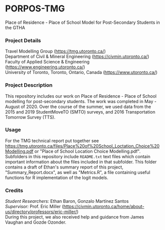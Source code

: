 # PORPOS-TMG
Place of Residence - Place of School Model for Post-Secondary Students in the GTHA

### Project Details
Travel Modelling Group (https://tmg.utoronto.ca/)  
Department of Civil & Mineral Engineering (https://civmin.utoronto.ca/)  
Faculty of Applied Science & Engineering (https://www.engineering.utoronto.ca/)  
University of Toronto, Toronto, Ontario, Canada (https://www.utoronto.ca/)

### Project Description
This repository includes our work on Place of Residence - Place of School modelling for post-secondary students. The work was completed in May - August of 2020.
Over the course of the summer, we used data from the 2015 and 2019 StudentMoveTO (SMTO) surveys, and 2016 Transportation Tomorrow Survey (TTS).

### Usage
For the TMG technical report put together see https://tmg.utoronto.ca/files/Place%20of%20School_Loctation_Choice%20Modelling.pdf or "Place of School Location Choice Modelling.pdf".
Subfolders in this repository include `README.txt` text files which contain important information about the files included in that subfolder.
This folder contains a draft of Ethan's summary report of this project, "Summary_Report.docx", as well as "Metrics.R", a file containing useful functions for R implementation of the logit models.

### Credits
_Student Researchers:_ Ethan Baron, Gonzalo Martínez Santos  
_Supervisor:_ Prof. Eric Miller (https://civmin.utoronto.ca/home/about-us/directory/professors/eric-miller/)  
During this project, we also received help and guidance from James Vaughan and Gozde Ozonder.

